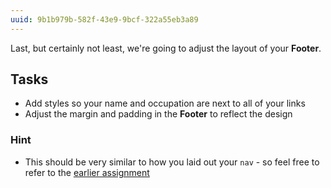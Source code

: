 ```yaml
---
uuid: 9b1b979b-582f-43e9-9bcf-322a55eb3a89
---
```


Last, but certainly not least, we're going to adjust the layout of your **Footer**.

## Tasks

- Add styles so your name and occupation are next to all of your links
- Adjust the margin and padding in the **Footer** to reflect the design

### Hint
- This should be very similar to how you laid out your `nav` - so feel free to refer to the [earlier assignment](/2bcda904-adcf-4fbf-ab2a-888edf5ca961) 